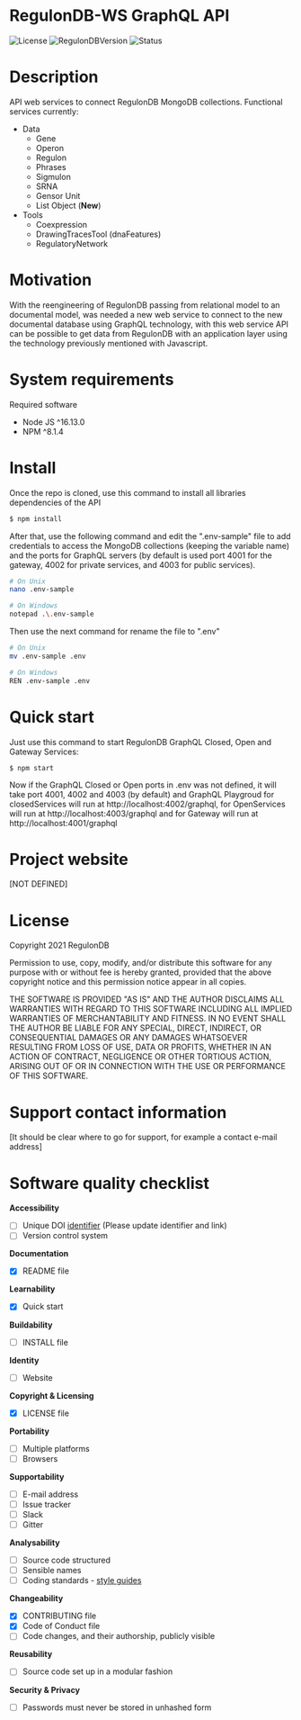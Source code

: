 # RegulonDB-WS GraphQL API

![License](https://img.shields.io/badge/license-MIT-brightgreen?style=plastic)
![RegulonDBVersion](https://img.shields.io/badge/RegulonDB_version-11.1-blue?style=plastic&link=https://regulondb.ccg.unam.mx/)
![Status](https://img.shields.io/badge/status-in_development-yellowgreen?style=plastic)

# Description

API web services to connect RegulonDB MongoDB collections. 
Functional services currently:
- Data
    - Gene
    - Operon
    - Regulon
    - Phrases
    - Sigmulon
    - SRNA
    - Gensor Unit
    - List Object (**New**) 
- Tools
    - Coexpression
    - DrawingTracesTool (dnaFeatures)
    - RegulatoryNetwork


# Motivation

With the reengineering of RegulonDB passing from relational model to an documental model, was needed a new web service to connect to the new documental database using GraphQL technology, with this web service  API can be possible to get data from RegulonDB with an application layer using the technology previously mentioned with Javascript. 

# System requirements

Required software

- Node JS ^16.13.0
- NPM ^8.1.4

# Install

Once the repo is cloned, use this command to install all libraries dependencies of the API

```bash
$ npm install
```

After that, use the following command and edit the ".env-sample" file to add credentials to access the MongoDB collections (keeping the variable name) and the ports for GraphQL servers (by default is used port 4001 for the gateway, 4002 for private services, and 4003 for public services).

```bash
# On Unix
nano .env-sample

# On Windows
notepad .\.env-sample
```

Then use the next command for rename the file to ".env"

```bash
# On Unix
mv .env-sample .env

# On Windows
REN .env-sample .env
```

# Quick start

 Just use this command to start RegulonDB GraphQL Closed, Open and Gateway Services:

```
$ npm start
```

Now if the GraphQL Closed or Open ports in .env was not defined, it will take port 4001, 4002 and 4003 (by default) and GraphQL Playgroud for closedServices will run at http://localhost:4002/graphql, for OpenServices will run at http://localhost:4003/graphql and for Gateway will run at http://localhost:4001/graphql 

# Project website

[NOT DEFINED]

# License

Copyright 2021 RegulonDB

Permission to use, copy, modify, and/or distribute this software for any purpose with or without fee is hereby granted, provided that the above copyright notice and this permission notice appear in all copies.

THE SOFTWARE IS PROVIDED "AS IS" AND THE AUTHOR DISCLAIMS ALL WARRANTIES WITH REGARD TO THIS SOFTWARE INCLUDING ALL IMPLIED WARRANTIES OF MERCHANTABILITY AND FITNESS. IN NO EVENT SHALL THE AUTHOR BE LIABLE FOR ANY SPECIAL, DIRECT, INDIRECT, OR CONSEQUENTIAL DAMAGES OR ANY DAMAGES WHATSOEVER RESULTING FROM LOSS OF USE, DATA OR PROFITS, WHETHER IN AN ACTION OF CONTRACT, NEGLIGENCE OR OTHER TORTIOUS ACTION, ARISING OUT OF OR IN CONNECTION WITH THE USE OR PERFORMANCE OF THIS SOFTWARE.

# Support contact information

[It should be clear where to go for support, for example a contact e-mail address]

# Software quality checklist

**Accessibility**

- [ ] Unique DOI [identifier](http://....) (Please update identifier and link)
- [ ] Version control system

**Documentation**

- [x] README file

**Learnability**

- [x] Quick start

**Buildability**

- [ ] INSTALL file

**Identity**

- [ ] Website

**Copyright & Licensing**

- [x] LICENSE file

**Portability**

- [ ] Multiple platforms
- [ ] Browsers

**Supportability**

- [ ] E-mail address
- [ ] Issue tracker
- [ ] Slack
- [ ] Gitter

**Analysability**

- [ ] Source code structured
- [ ] Sensible names
- [ ] Coding standards - [style guides](http://google.github.io/styleguide/)

**Changeability**

- [x] CONTRIBUTING file
- [x] Code of Conduct file
- [ ] Code changes, and their authorship, publicly visible

**Reusability**

- [ ] Source code set up in a modular fashion

**Security & Privacy**

- [ ] Passwords must never be stored in unhashed form